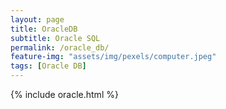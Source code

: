 ```yaml
---
layout: page
title: OracleDB
subtitle: Oracle SQL
permalink: /oracle_db/
feature-img: "assets/img/pexels/computer.jpeg"
tags: [Oracle DB]
---
```



{% include oracle.html %}